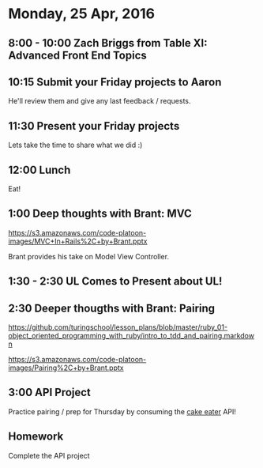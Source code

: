 Monday, 25 Apr, 2016
====================

8:00 - 10:00 Zach Briggs from Table XI: Advanced Front End Topics
-----------------------------------------------------------------

10:15 Submit your Friday projects to Aaron
------------------------------------------

He'll review them and give any last feedback / requests.

11:30 Present your Friday projects
----------------------------------

Lets take the time to share what we did :)

12:00 Lunch
-----------

Eat!

1:00 Deep thoughts with Brant: MVC
----------------------------------
https://s3.amazonaws.com/code-platoon-images/MVC+In+Rails%2C+by+Brant.pptx

Brant provides his take on Model View Controller.

1:30 - 2:30 UL Comes to Present about UL!
-----------------------------------------

2:30 Deeper thougths with Brant: Pairing
----------------------------------------

https://github.com/turingschool/lesson_plans/blob/master/ruby_01-object_oriented_programming_with_ruby/intro_to_tdd_and_pairing.markdown

https://s3.amazonaws.com/code-platoon-images/Pairing%2C+by+Brant.pptx

3:00 API Project
----------------

Practice pairing / prep for Thursday by consuming the
[cake eater](https://github.com/JoshCheek/network_games) API!

Homework
--------

Complete the API project
